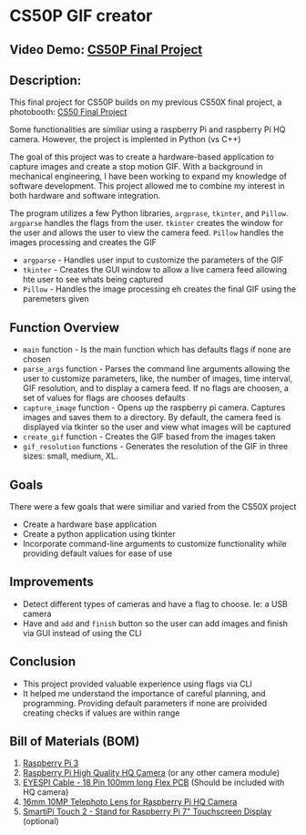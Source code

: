 # CS50P GIF creator
## Video Demo: [CS50P Final Project](https://www.youtube.com/watch?v=gIytOWUH4wE&ab_channel=BryanWong)
## Description:
This final project for CS50P builds on my previous CS50X final project, a photobooth: [CS50 Final Project](https://www.youtube.com/watch?v=Rf7_giI6qHE&ab_channel=BryanWong)

Some functionalities are similiar using a raspberry Pi and raspberry Pi HQ camera. However, the project is implented in Python (vs C++)

The goal of this project was to create a hardware-based application to capture images and create a stop motion GIF. With a background in mechanical engineering, I have been working to expand my knowledge of software development. This project allowed me to combine my interest in both hardware and software integration.

The program utilizes a few Python libraries, `argprase`, `tkinter`, and `Pillow`. `argparse` handles the flags from the user. `tkinter` creates the window for the user and allows the user to view the camera feed. `Pillow` handles the images processing and creates the GIF

- `argparse` -  Handles user input to customize the parameters of the GIF
- `tkinter` - Creates the GUI window to allow  a live camera feed allowing hte user to see whats being captured
- `Pillow` - Handles the image processing eh creates the final GIF using the paremeters given

## Function Overview
- `main` function - Is the main function which has defaults flags if none are chosen
- `parse_args` function - Parses the command line arguments allowing the user to customize parameters, like, the number of images, time interval, GIF resolution, and to display a camera feed. If no flags are choosen, a set of values for flags are chooses defaults
- `capture_image` function - Opens up the raspberry pi camera. Captures images and saves them to a directory. By default, the camera feed is displayed via tkinter so the user and view what images will be captured
- `create_gif` function - Creates the GIF based from the images taken
- `gif_resolution` functions - Generates the resolution of the GIF in three sizes: small, medium, XL.


## Goals
There were a few goals that were similiar and varied from the CS50X project
- Create a hardware base application
- Create a python application using tkinter
- Incorporate command-line arguments to customize functionality while providing default values for ease of use

## Improvements
- Detect different types of cameras and have a flag to choose. Ie: a USB camera
- Have and `add` and `finish` button so the user can add images and finish via GUI instead of using the CLI

## Conclusion
- This project provided valuable experience using flags via CLI
- It helped me understand the importance of careful planning, and programming. Providing default parameters if none are proivided creating checks if values are within range



## Bill of Materials (BOM)
1. [Raspberry Pi 3](https://www.adafruit.com/product/3775)
4. [Raspberry Pi High Quality HQ Camera](https://www.adafruit.com/product/4561) (or any other camera module)
5. [EYESPI Cable - 18 Pin 100mm long Flex PCB](https://www.adafruit.com/product/5239) (Should be included with HQ camera)
6. [16mm 10MP Telephoto Lens for Raspberry Pi HQ Camera](https://www.adafruit.com/product/4562)
12. [SmartiPi Touch 2 - Stand for Raspberry Pi 7" Touchscreen Display](https://www.adafruit.com/product/4377) (optional)

